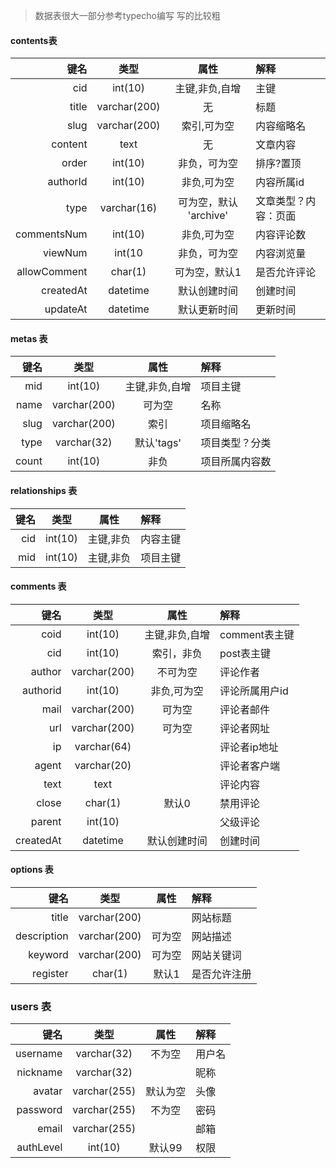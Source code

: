 > 数据表很大一部分参考typecho编写
> 写的比较粗

#### contents表
  |         键名 |     类型     |          属性          | 解释                 |
  | -----------: | :----------: | :--------------------: | :------------------- |
  |          cid |   int(10)    |     主键,非负,自增     | 主键                 |
  |        title | varchar(200) |           无           | 标题                 |
  |         slug | varchar(200) |      索引,可为空       | 内容缩略名           |
  |      content |     text     |           无           | 文章内容             |
  |        order |   int(10)    |      非负，可为空      | 排序?置顶            |
  |     authorId |   int(10)    |      非负,可为空       | 内容所属id           |
  |         type | varchar(16)  | 可为空，默认 'archive' | 文章类型？内容：页面 |
  |  commentsNum |   int(10)    |      非负,可为空       | 内容评论数           |
  |      viewNum |    int(10    |      非负，可为空      | 内容浏览量           |
  | allowComment |   char(1)    |     可为空，默认1      | 是否允许评论         |
  |    createdAt |   datetime   |      默认创建时间      | 创建时间             |
  |     updateAt |   datetime   |      默认更新时间      | 更新时间             |

#### metas 表
  |  键名 |     类型     |        属性         | 解释           |
  | ----: | :----------: | :-----------------: | :------------- |
  |   mid |   int(10)    |   主键,非负,自增    | 项目主键       |
  |  name | varchar(200) |       可为空        | 名称           |
  |  slug | varchar(200) |        索引         | 项目缩略名     |
  |  type | varchar(32)  |     默认'tags'      | 项目类型？分类 | 标签 |
  | count |   int(10)    |        非负         | 项目所属内容数 |
  
#### relationships 表
   | 键名 |  类型   |   属性    | 解释     |
   | ---: | :-----: | :-------: | :------- |
   |  cid | int(10) | 主键,非负 | 内容主键 |
   |  mid | int(10) | 主键,非负 | 项目主键 |

#### comments 表
   |      键名 |     类型     |      属性      | 解释           |
   | --------: | :----------: | :------------: | :------------- |
   |      coid |   int(10)    | 主键,非负,自增 | comment表主键  |
   |       cid |   int(10)    |   索引，非负   | post表主键     |
   |    author | varchar(200) |    不可为空    | 评论作者       |
   |  authorid |   int(10)    |  非负,可为空   | 评论所属用户id |
   |      mail | varchar(200) |     可为空     | 评论者邮件     |
   |       url | varchar(200) |     可为空     | 评论者网址     |
   |        ip | varchar(64)  |                | 评论者ip地址   |
   |     agent | varchar(20)  |                | 评论者客户端   |
   |      text |     text     |                | 评论内容       |
   |     close |   char(1)    |     默认0      | 禁用评论       |
   |    parent |   int(10)    |                | 父级评论       |
   | createdAt |   datetime   |  默认创建时间  | 创建时间       |

#### options 表
   |        键名 |     类型     |  属性  | 解释         |
   | ----------: | :----------: | :----: | :----------- |
   |       title | varchar(200) |        | 网站标题     |
   | description | varchar(200) | 可为空 | 网站描述     |
   |     keyword | varchar(200) | 可为空 | 网站关键词   |
   |    register |   char(1)    | 默认1  | 是否允许注册 |
   
### users 表
   |      键名 |     类型     |   属性   | 解释   |
   | --------: | :----------: | :------: | :----- |
   |  username | varchar(32)  |  不为空  | 用户名 |
   |  nickname | varchar(32)  |          | 昵称   |
   |    avatar | varchar(255) | 默认为空 | 头像   |
   |  password | varchar(255) |  不为空  | 密码   |
   |     email | varchar(255) |          | 邮箱   |
   | authLevel |   int(10)    |  默认99  | 权限   |